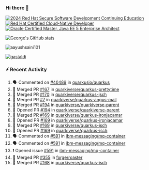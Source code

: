 ### Hi there 👋

<!--START_SECTION:badges-->
[![2024 Red Hat Secure Software Development Continuing Education](https://images.credly.com/size/110x110/images/36a76b78-c5bf-45cf-ac2c-48c3825260c7/blob)](http://www.credly.com/badges/c86e9a17-d2c3-4554-b890-7d0521710eb6 "2024 Red Hat Secure Software Development Continuing Education")
[![Red Hat Certified Cloud-Native Developer](https://images.credly.com/size/110x110/images/12ef4e4e-3d8d-4caf-9ab1-858c5bcb9619/image.png)](http://www.credly.com/badges/b6402e31-0894-48e6-b488-e2e551dcc809 "Red Hat Certified Cloud-Native Developer")
[![Oracle Certified Master, Java EE 5 Enterprise Architect](https://images.credly.com/size/110x110/images/1fa3549c-674c-4779-b3d6-d7d64eac2c23/Oracle-Certification-badge_OC-Master.png)](http://www.credly.com/badges/2565574e-b81d-410e-ab7d-24666ddcbe00 "Oracle Certified Master, Java EE 5 Enterprise Architect")
<!--END_SECTION:badges-->

[![George's GitHub stats](https://github-readme-stats.vercel.app/api?username=gastaldi&show=reviews,prs_merged&hide=contribs,prs&theme=transparent&show_icons=true)](https://github.com/anuraghazra/github-readme-stats)

<p align="left"> <img src="https://komarev.com/ghpvc/?username=gastaldi&label=Profile%20views&color=0e75b6&style=for-the-badge" alt="aayushsaini101" /> </p>

<p align="left"> <a href="https://github.com/ryo-ma/github-profile-trophy"><img src="https://github-profile-trophy.vercel.app/?username=gastaldi" alt="gastaldi" /></a> </p>

### :zap: Recent Activity

<!--START_SECTION:activity-->
1. 🗣 Commented on [#40489](https://github.com/quarkusio/quarkus/issues/40489#issuecomment-2721487298) in [quarkusio/quarkus](https://github.com/quarkusio/quarkus)
2. 🎉 Merged PR [#167](https://github.com/quarkiverse/quarkus-prettytime/pull/167) in [quarkiverse/quarkus-prettytime](https://github.com/quarkiverse/quarkus-prettytime)
3. 🎉 Merged PR [#170](https://github.com/quarkiverse/quarkus-jsch/pull/170) in [quarkiverse/quarkus-jsch](https://github.com/quarkiverse/quarkus-jsch)
4. 🎉 Merged PR [#7](https://github.com/quarkiverse/quarkus-angus-mail/pull/7) in [quarkiverse/quarkus-angus-mail](https://github.com/quarkiverse/quarkus-angus-mail)
5. 🎉 Merged PR [#194](https://github.com/quarkiverse/quarkiverse-parent/pull/194) in [quarkiverse/quarkiverse-parent](https://github.com/quarkiverse/quarkiverse-parent)
6. 💪 Opened PR [#194](https://github.com/quarkiverse/quarkiverse-parent/pull/194) in [quarkiverse/quarkiverse-parent](https://github.com/quarkiverse/quarkiverse-parent)
7. 🎉 Merged PR [#169](https://github.com/quarkiverse/quarkus-ironjacamar/pull/169) in [quarkiverse/quarkus-ironjacamar](https://github.com/quarkiverse/quarkus-ironjacamar)
8. 💪 Opened PR [#169](https://github.com/quarkiverse/quarkus-ironjacamar/pull/169) in [quarkiverse/quarkus-ironjacamar](https://github.com/quarkiverse/quarkus-ironjacamar)
9. 🎉 Merged PR [#169](https://github.com/quarkiverse/quarkus-jsch/pull/169) in [quarkiverse/quarkus-jsch](https://github.com/quarkiverse/quarkus-jsch)
10. 💪 Opened PR [#169](https://github.com/quarkiverse/quarkus-jsch/pull/169) in [quarkiverse/quarkus-jsch](https://github.com/quarkiverse/quarkus-jsch)
11. 🗣 Commented on [#591](https://github.com/ibm-messaging/mq-container/issues/591#issuecomment-2714676439) in [ibm-messaging/mq-container](https://github.com/ibm-messaging/mq-container)
12. 🗣 Commented on [#591](https://github.com/ibm-messaging/mq-container/issues/591#issuecomment-2713951214) in [ibm-messaging/mq-container](https://github.com/ibm-messaging/mq-container)
13. ❗ Opened issue [#591](https://github.com/ibm-messaging/mq-container/issues/591) in [ibm-messaging/mq-container](https://github.com/ibm-messaging/mq-container)
14. 🎉 Merged PR [#355](https://github.com/forge/roaster/pull/355) in [forge/roaster](https://github.com/forge/roaster)
15. 🎉 Merged PR [#168](https://github.com/quarkiverse/quarkus-jsch/pull/168) in [quarkiverse/quarkus-jsch](https://github.com/quarkiverse/quarkus-jsch)
<!--END_SECTION:activity-->
